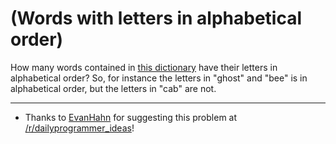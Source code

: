 # (Words with letters in alphabetical order)
<div class="md"><p>How many words contained in <a href="http://code.google.com/p/dotnetperls-controls/downloads/detail?name=enable1.txt">this dictionary</a> have their letters in alphabetical order? So, for instance the letters in "ghost" and "bee" is in alphabetical order, but the letters in "cab" are not. </p>
<hr/>
<ul>
<li>Thanks to <a href="http://www.reddit.com/user/EvanHahn">EvanHahn</a> for suggesting this problem at <a href="/r/dailyprogrammer_ideas">/r/dailyprogrammer_ideas</a>! </li>
</ul>
</div>
